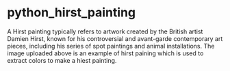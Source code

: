 # python_hirst_painting
A Hirst painting typically refers to artwork created by the British artist Damien Hirst, known for his controversial and avant-garde contemporary art pieces, including his series of spot paintings and animal installations.
The image uploaded above is an example of hirst paining which is used to extract colors to make a hiest painting. 

